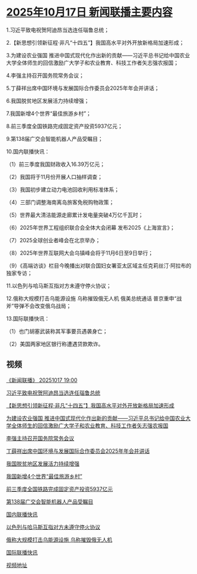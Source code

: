 # [2025年10月17日 新闻联播主要内容](https://tv.cctv.com/lm/xwlb/day/20251017.shtml)

1.习近平致电祝贺阿迪昂当选连任瑙鲁总统；

2.【新思想引领新征程·非凡“十四五”】我国高水平对外开放新格局加速形成；

3.为建设农业强国 推进中国式现代化作出新的贡献——习近平总书记给中国农业大学全体师生的回信激励广大学子和农业教育、科技工作者矢志强农报国；

4.李强主持召开国务院常务会议；

5.丁薛祥出席中国环境与发展国际合作委员会2025年年会并讲话；

6.我国脱贫地区发展活力持续增强；

7.我国新增4个世界“最佳旅游乡村”；

8.前三季度全国铁路完成固定资产投资5937亿元；

9.第138届广交会智能机器人产品受瞩目；

10.国内联播快讯：

（1）前三季度我国财政收入16.39万亿元；

（2）我国将于11月份开展人口抽样调查；

（3）我国初步建立动力电池回收利用标准体系；

（4）三部门调整海南离岛旅客免税购物政策；

（5）世界最大清洁能源走廊累计发电量突破4万亿千瓦时；

（6）2025年世界工程组织联合会全体大会闭幕 发布2025《上海宣言》；

（7）2025全球创业者峰会在北京举办；

（8）2025年世界互联网大会乌镇峰会将于11月6日至9日举行；

（9）《高端访谈》栏目今晚播出对联合国妇女署亚太区域主任克莉丝汀·阿拉布的独家专访；

11.以色列与哈马斯互指对方未遵守停火协议；

12.俄称大规模打击乌能源设施 乌称摧毁俄无人机 俄美总统通话 普京重申“战斧”导弹不会改变俄乌战局；

13.国际联播快讯：

（1）也门胡塞武装称其军事要员遇袭身亡；

（2）美国两家地区银行称遭遇贷款欺诈。

## 视频

[《新闻联播》 20251017 19:00](https://tv.cctv.com/2025/10/17/VIDEeZz6Kyxo3MIUO10xepD2251017.shtml)

[习近平致电祝贺阿迪昂当选连任瑙鲁总统](https://tv.cctv.com/2025/10/17/VIDEI95SxxLxa1syYJbl7s7v251017.shtml)

[【新思想引领新征程·非凡“十四五”】我国高水平对外开放新格局加速形成](https://tv.cctv.com/2025/10/17/VIDETefhkAsbnz7skdLav77n251017.shtml)

[为建设农业强国 推进中国式现代化作出新的贡献——习近平总书记给中国农业大学全体师生的回信激励广大学子和农业教育、科技工作者矢志强农报国](https://tv.cctv.com/2025/10/17/VIDER1iqXJBZYTvmOElT0OzN251017.shtml)

[李强主持召开国务院常务会议](https://tv.cctv.com/2025/10/17/VIDEaF9Uc9vbsjI00HCOOBs6251017.shtml)

[丁薛祥出席中国环境与发展国际合作委员会2025年年会并讲话](https://tv.cctv.com/2025/10/17/VIDEDs7SVBCter2y8NXpInZV251017.shtml)

[我国脱贫地区发展活力持续增强](https://tv.cctv.com/2025/10/17/VIDEcagxJBt8tyAOh9gcVG58251017.shtml)

[我国新增4个世界“最佳旅游乡村”](https://tv.cctv.com/2025/10/17/VIDE7nROq8Vy2XqppRyPB6hs251017.shtml)

[前三季度全国铁路完成固定资产投资5937亿元](https://tv.cctv.com/2025/10/17/VIDEviTqqt5jr31qSrU940px251017.shtml)

[第138届广交会智能机器人产品受瞩目](https://tv.cctv.com/2025/10/17/VIDEYBEa6TOlQO07BITTjzym251017.shtml)

[国内联播快讯](https://tv.cctv.com/2025/10/17/VIDELJPOVAobUpRbhu13iMWt251017.shtml)

[以色列与哈马斯互指对方未遵守停火协议](https://tv.cctv.com/2025/10/17/VIDEbYEFROfoYYAHNDKgjRoW251017.shtml)

[俄称大规模打击乌能源设施 乌称摧毁俄无人机](https://tv.cctv.com/2025/10/17/VIDEbqLGkKduL0LCZ3ukRvg5251017.shtml)

[国际联播快讯](https://tv.cctv.com/2025/10/17/VIDETdhlHKbX1VVBBONbPOFC251017.shtml)

[视频地址](https://tv.cctv.com/lm/xwlb/day/20251017.shtml) 


